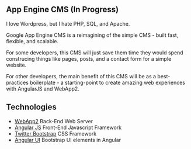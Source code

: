 ## App Engine CMS (In Progress)

I love Wordpress, but I hate PHP, SQL, and Apache.

Google App Engine CMS is a reimagining of the simple CMS - built fast, flexible, and scalable.

For some developers, this CMS will just save them time they would spend construcing things like pages, posts, and a contact form for a simple website.

For other developers, the main benefit of this CMS will be as a best-practices boilerplate - a starting-point to create amazing web experiences with AngularJS and WebApp2.

## Technologies
+ [WebApp2](http://twitter.github.com/bootstrap/) Back-End Web Server
+ [Angular JS](http://twitter.github.com/bootstrap/) Front-End Javascript Framework
+ [Twitter Bootstrap](http://twitter.github.com/bootstrap/) CSS Framework
+ [Angular UI](http://angular-ui.github.io/) Bootstrap UI elements in Angular